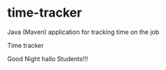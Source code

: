 # time-tracker
Java (Maven) application for tracking time on the job

Time tracker

Good Night hallo Students!!!
